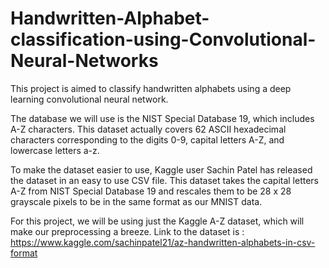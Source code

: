 # Handwritten-Alphabet-classification-using-Convolutional-Neural-Networks

This project is aimed to classify handwritten alphabets using a deep learning convolutional neural network. 

The database we will use is the NIST Special Database 19, which includes A-Z characters. This dataset actually covers 62 ASCII hexadecimal characters 
corresponding to the digits 0-9, capital letters A-Z, and lowercase letters a-z.

To make the dataset easier to use, Kaggle user Sachin Patel has released the dataset in an easy to use CSV file. 
This dataset takes the capital letters A-Z from NIST Special Database 19 and rescales them to be 28 x 28 grayscale pixels to be in the same format as our MNIST data.

For this project, we will be using just the Kaggle A-Z dataset, which will make our preprocessing a breeze. Link to the dataset is : https://www.kaggle.com/sachinpatel21/az-handwritten-alphabets-in-csv-format

